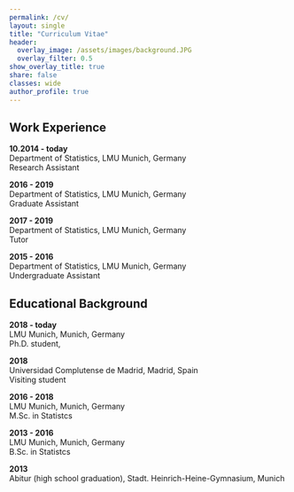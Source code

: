 ```yaml
---
permalink: /cv/
layout: single
title: "Curriculum Vitae"
header:
  overlay_image: /assets/images/background.JPG
  overlay_filter: 0.5
show_overlay_title: true
share: false
classes: wide
author_profile: true  
---
```


Work Experience
---------------
__10.2014 - today__<br/>
Department of Statistics, LMU Munich, Germany<br/>
Research Assistant

__2016 - 2019__<br/>
Department of Statistics, LMU Munich, Germany<br/>
Graduate Assistant

__2017 - 2019__<br/>
Department of Statistics, LMU Munich, Germany<br/>
Tutor

__2015 - 2016__<br/>
Department of Statistics, LMU Munich, Germany<br/>
Undergraduate Assistant


Educational Background
---------------

__2018 - today__<br/>
LMU Munich, Munich, Germany<br/>
Ph.D. student,

__2018__<br/>
Universidad Complutense de Madrid, Madrid, Spain<br/>
Visiting student

__2016 - 2018__<br/>
LMU Munich, Munich, Germany<br/>
M.Sc. in Statistcs

__2013 - 2016__<br/>
LMU Munich, Munich, Germany<br/>
B.Sc. in Statistcs

__2013__<br/>
Abitur (high school graduation), Stadt. Heinrich-Heine-Gymnasium, Munich


